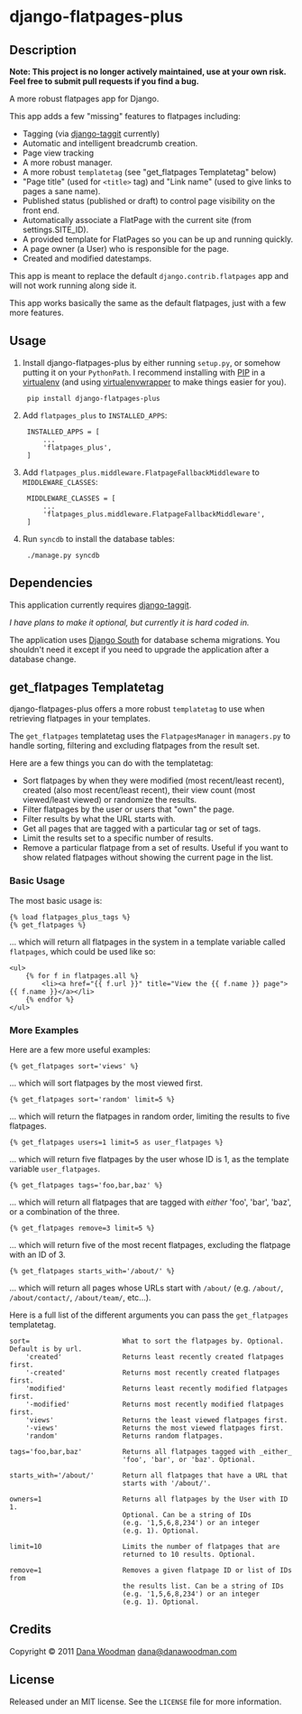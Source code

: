 # django-flatpages-plus

## Description

**Note: This project is no longer actively maintained, use at your own risk. Feel free to submit pull requests if you find a bug.**

A more robust flatpages app for Django.

This app adds a few "missing" features to flatpages including: 

- Tagging (via [django-taggit][] currently)
- Automatic and intelligent breadcrumb creation.
- Page view tracking
- A more robust manager.
- A more robust `templatetag` (see "get_flatpages Templatetag" below)
- "Page title" (used for `<title>` tag) and "Link name" (used to give links to pages a sane name).
- Published status (published or draft) to control page visibility on the front end.
- Automatically associate a FlatPage with the current site (from settings.SITE_ID).
- A provided template for FlatPages so you can be up and running quickly.
- A page owner (a User) who is responsible for the page.
- Created and modified datestamps.

This app is meant to replace the default `django.contrib.flatpages` app and will not work running along side it.

This app works basically the same as the default flatpages, just with a few more features.


## Usage

1. Install django-flatpages-plus by either running `setup.py`, or somehow putting it on your `PythonPath`. I recommend installing with [PIP](http://pip.openplans.org/) in a [virtualenv](http://pypi.python.org/pypi/virtualenv) (and using [virtualenvwrapper](http://www.doughellmann.com/projects/virtualenvwrapper/) to make things easier for you).

        pip install django-flatpages-plus

1. Add `flatpages_plus` to `INSTALLED_APPS`:

        INSTALLED_APPS = [
            ...
            'flatpages_plus',
        ]

1. Add `flatpages_plus.middleware.FlatpageFallbackMiddleware` to `MIDDLEWARE_CLASSES`:

        MIDDLEWARE_CLASSES = [
            ...
            'flatpages_plus.middleware.FlatpageFallbackMiddleware',
        ]

1. Run `syncdb` to install the database tables:

        ./manage.py syncdb


## Dependencies

This application currently requires [django-taggit](https://github.com/alex/django-taggit).

*I have plans to make it optional, but currently it is hard coded in.*

The application uses [Django South](http://south.aeracode.org/) for database schema migrations. You shouldn't need it except if you need to upgrade the application after a database change.


## get_flatpages Templatetag

django-flatpages-plus offers a more robust `templatetag` to use when retrieving flatpages in your templates.

The `get_flatpages` templatetag uses the `FlatpagesManager` in `managers.py` to handle sorting, filtering and excluding flatpages from the result set.

Here are a few things you can do with the templatetag:

- Sort flatpages by when they were modified (most recent/least recent), created (also most recent/least recent), their view count (most viewed/least viewed) or randomize the results.
- Filter flatpages by the user or users that "own" the page.
- Filter results by what the URL starts with.
- Get all pages that are tagged with a particular tag or set of tags.
- Limit the results set to a specific number of results.
- Remove a particular flatpage from a set of results. Useful if you want to show related flatpages without showing the current page in the list.

### Basic Usage

The most basic usage is:

    {% load flatpages_plus_tags %}
    {% get_flatpages %}

... which will return all flatpages in the system in a template variable called `flatpages`, which could be used like so:

    <ul>
        {% for f in flatpages.all %}
            <li><a href="{{ f.url }}" title="View the {{ f.name }} page">{{ f.name }}</a></li>
        {% endfor %}
    </ul>

### More Examples

Here are a few more useful examples:

    {% get_flatpages sort='views' %}

... which will sort flatpages by the most viewed first.

    {% get_flatpages sort='random' limit=5 %}

... which will return the flatpages in random order, limiting the results to five flatpages.

    {% get_flatpages users=1 limit=5 as user_flatpages %}

... which will return five flatpages by the user whose ID is 1, as the template variable `user_flatpages`.

    {% get_flatpages tags='foo,bar,baz' %}

... which will return all flatpages that are tagged with *either* 'foo', 'bar', 'baz', or a combination of the three.

    {% get_flatpages remove=3 limit=5 %}

... which will return five of the most recent flatpages, excluding the flatpage with an ID of 3.

    {% get_flatpages starts_with='/about/' %}

... which will return all pages whose URLs start with `/about/` (e.g. `/about/`, `/about/contact/`, `/about/team/`, etc...).

Here is a full list of the different arguments you can pass the `get_flatpages` templatetag.

    sort=                       What to sort the flatpages by. Optional. Default is by url.
        'created'               Returns least recently created flatpages first.
        '-created'              Returns most recently created flatpages first.
        'modified'              Returns least recently modified flatpages first.
        '-modified'             Returns most recently modified flatpages first.
        'views'                 Returns the least viewed flatpages first.
        '-views'                Returns the most viewed flatpages first.
        'random'                Returns random flatpages.
        
    tags='foo,bar,baz'          Returns all flatpages tagged with _either_      
                                'foo', 'bar', or 'baz'. Optional.
    
    starts_with='/about/'       Return all flatpages that have a URL that 
                                starts with '/about/'.
    
    owners=1                    Returns all flatpages by the User with ID 1. 
                                Optional. Can be a string of IDs 
                                (e.g. '1,5,6,8,234') or an integer 
                                (e.g. 1). Optional.
                                
    limit=10                    Limits the number of flatpages that are 
                                returned to 10 results. Optional.
                                
    remove=1                    Removes a given flatpage ID or list of IDs from
                                the results list. Can be a string of IDs 
                                (e.g. '1,5,6,8,234') or an integer 
                                (e.g. 1). Optional.


## Credits

Copyright &copy; 2011 [Dana Woodman][] <dana@danawoodman.com>


## License

Released under an MIT license. See the `LICENSE` file for more information.


[django-taggit]: https://github.com/alex/django-taggit "View django-taggit on GitHub"
[Dana Woodman]: http://www.danawoodman.com/ "View Dana's website"
